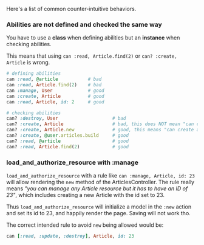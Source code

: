 Here's a list of common counter-intuitive behaviors.

### Abilities are not defined and checked the same way

You have to use a **class** when defining abilities but an **instance** when checking abilities.

This means that using `can :read, Article.find(2)` or `can? :create, Article` is wrong.

``` ruby
# defining abilities
can :read, @article           # bad
can :read, Article.find(2)    # bad
can :manage, User             # good
can :create, Article          # good
can :read, Article, id: 2     # good

# checking abilities
can? :destroy, User                    # bad
can? :create, Article                  # bad, this does NOT mean "can create an article"
can? :create, Article.new              # good, this means "can create an article"
can? :create, @user.articles.build     # good
can? :read, @article                   # good
can? :read, Article.find(2)            # good
```

### load_and_authorize_resource with :manage

`load_and_authorize_resource` with a rule like `can :manage, Article, id: 23` will allow rendering the `new` method of the ArticlesController. The rule really means _"you can manage any Article resource but it has to have an ID of 23"_, which includes creating a new Article with the id set to 23.

Thus `load_and_authorize_resource` will initialize a model in the `:new` action and set its id to 23, and happily render the page. Saving will not work tho.

The correct intended rule to avoid `new` being allowed would be:

``` ruby
can [:read, :update, :destroy], Article, id: 23
```